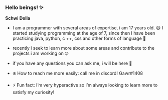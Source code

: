 ### Hello beings! ✨

**Schwi Dolla**

- I am a programmer with several areas of expertise, i am 17 years old. 😄 I started studying programming at the age of 7, since then I have been practicing java, python, c ++, css and other forms of language 🔭

- recently i seek to learn more about some areas and contribute to the projects i am working on 🤓

- if you have any questions you can ask me, i will be here 🤭

- ❄️ How to reach me more easily: call me in discord! Gawr#1408

- ⚡ Fun fact: I’m very hyperactive so I’m always looking to learn more to satisfy my curiosity!
